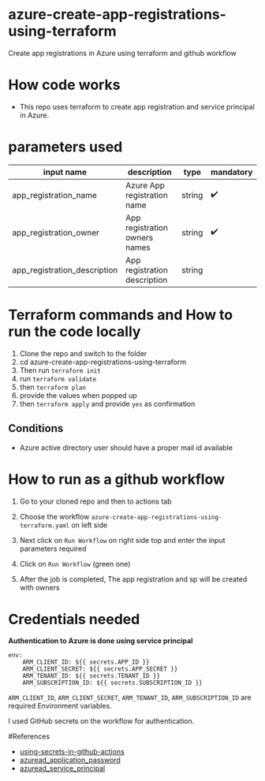 # azure-create-app-registrations-using-terraform
Create app registrations in Azure using terraform and github workflow

# How code works

* This repo uses terraform to create app registration and service principal in Azure.

# parameters used

| input name | description | type | mandatory |
|------------|------------|-----|-------------|
| app_registration_name | Azure App registration name | string | :heavy_check_mark: |
| app_registration_owner | App registration owners names | string | :heavy_check_mark: |
| app_registration_description | App registration description | string | |

# Terraform commands and How to run the code locally

1. Clone the repo and switch to the folder
2. cd azure-create-app-registrations-using-terraform
3. Then run `terraform init`
4. run `terraform validate`
5. then `terraform plan`
6. provide the values when popped up
7. then `terraform apply` and provide `yes` as confirmation

## Conditions

* Azure active directory user should have a proper mail id available

# How to run as a github workflow

1. Go to your cloned repo and then to actions tab

2. Choose the workflow `azure-create-app-registrations-using-terraform.yaml` on left side

3. Next click on `Run Workflow` on right side top and enter the input parameters required

4. Click on `Run Workflow` (green one)

5. After the job is completed, The app registration and sp will be created with owners

# Credentials needed

**Authentication to Azure is done using service principal**

```
env:
    ARM_CLIENT_ID: ${{ secrets.APP_ID }}
    ARM_CLIENT_SECRET: ${{ secrets.APP_SECRET }}
    ARM_TENANT_ID: ${{ secrets.TENANT_ID }}
    ARM_SUBSCRIPTION_ID: ${{ secrets.SUBSCRIPTION_ID }}
```

`ARM_CLIENT_ID`, `ARM_CLIENT_SECRET`, `ARM_TENANT_ID`, `ARM_SUBSCRIPTION_ID` are required Environment variables.

I used GitHub secrets on the workflow for authentication. 


#References
* [using-secrets-in-github-actions](https://docs.github.com/en/actions/security-guides/using-secrets-in-github-actions)
* [azuread_application_password](https://registry.terraform.io/providers/hashicorp/azuread/latest/docs/resources/application_password)
* [azuread_service_principal](https://registry.terraform.io/providers/hashicorp/azuread/latest/docs/resources/service_principal)
